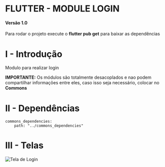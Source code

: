 
# FLUTTER - MODULE LOGIN

  

#### Versão 1.0

Para rodar o projeto execute o **flutter pub get** para baixar as dependências

  

# I - Introdução

Modulo para realizar login

**IMPORTANTE:** Os módulos são totalmente desacoplados e nao podem compartilhar informações entre eles, caso isso seja necessário, colocar no **Commons**

  
  

# II - Dependências

    commons_dependencies:
    	path: "../commons_dependencies"


  

# III - Telas

  

![Tela de Login](https://user-images.githubusercontent.com/2637049/116999041-7bbd6580-acb5-11eb-98be-9687309249ab.png)

